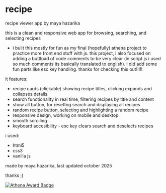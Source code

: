 # recipe

recipe viewer app by maya hazarika

this is a clean and responsive web app for browsing, searching, and selecting recipes

- i built this mostly for fun as my final (hopefully) athena project to practice more front end stuff with js. this project, i also focused on adding a buttload of code comments to be very clear (in script.js i used so much comments its basically translated to english). i did add some fun parts like esc key handling. thanks for checking this out!!!!!

it features:

- recipe cards (clickable) showing recipe titles, clicking expands and collapses details
- search functionality in real time, filtering recipes by title and content
- show all button, for resettng search and displaying all recipes
- random recipe button, selecting and highlighting a random recipe
- responsive design, working on mobile and desktop
- smooth scrolling
- keyboard accesibility - esc key clears search and deselects recipes

i used:

- html5
- css3
- vanilla js

made by maya hazarika, last updated october 2025

thanks ;)

[![Athena Award Badge](https://img.shields.io/endpoint?url=https%3A%2F%2Faward.athena.hackclub.com%2Fapi%2Fbadge)](https://award.athena.hackclub.com?utm_source=readme)
